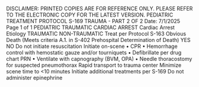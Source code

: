DISCLAIMER: PRINTED COPIES ARE FOR REFERENCE ONLY. PLEASE REFER TO THE ELECTRONIC COPY FOR THE LATEST VERSION.
PEDIATRIC TREATMENT PROTOCOL S-169
TRAUMA - PART 2 OF 2
Date: 7/1/2025 Page 1 of 1
PEDIATRIC TRAUMATIC CARDIAC ARREST
Cardiac Arrest
Etiology
TRAUMATIC NON-TRAUMATIC
Treat per Protocol S-163 Obvious Death
(Meets criteria A.1. in S-402 Prehospital Determination of Death)
YES NO
Do not initiate
resuscitation
Initiate on-scene
• CPR
• Hemorrhage control with hemostatic gauze and/or tourniquets
• Defibrillate per drug chart PRN
• Ventilate with capnography (BVM, OPA)
• Needle thoracostomy for suspected pneumothorax
Rapid transport to trauma center
Minimize scene time to <10 minutes
Initiate additional treatments per S-169
Do not administer epinephrine

